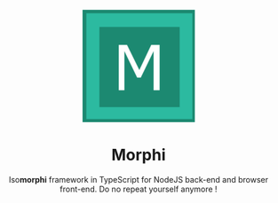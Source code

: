 <div align="center">
  
![MorphiJSlogo](logo_github.png)


  <h1>Morphi</h1>
  <p>
    Iso<b>morphi</b> framework in TypeScript for NodeJS back-end and browser front-end. Do no repeat yourself anymore ! 
  <p>
</div>
